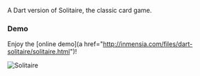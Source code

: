 A Dart version of Solitaire, the classic card game.

### Demo ###
Enjoy the [online demo](a href="http://inmensia.com/files/dart-solitaire/solitaire.html")!

![Solitaire](http://www.inmensia.com/files/pictures/posts/dart-solitaire_001.png)
